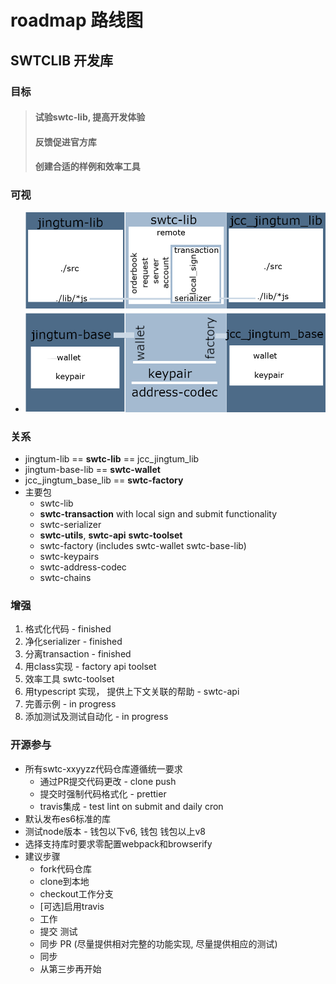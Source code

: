 # roadmap 路线图

## SWTCLIB 开发库
### 目标
> #### 试验swtc-lib, 提高开发体验
> #### 反馈促进官方库
> #### 创建合适的样例和效率工具

### 可视
- ![图示](https://raw.githubusercontent.com/swtcca/roadmap/master/images/swtclib.png)

### 关系
- jingtum-lib == **swtc-lib** == jcc_jingtum_lib
- jingtum-base-lib == **swtc-wallet**
- jcc_jingtum_base_lib == **swtc-factory**
- 主要包 
  - swtc-lib
  - **swtc-transaction** with local sign and submit functionality
  - swtc-serializer
  - **swtc-utils**, **swtc-api** **swtc-toolset**
  - swtc-factory (includes swtc-wallet swtc-base-lib)
  - swtc-keypairs
  - swtc-address-codec
  - swtc-chains

### 增强
1. 格式化代码 - finished
2. 净化serializer - finished
3. 分离transaction - finished
4. 用class实现 - factory api toolset 
5. 效率工具 swtc-toolset
6. 用typescript 实现， 提供上下文关联的帮助 - swtc-api
7. 完善示例 - in progress
8. 添加测试及测试自动化 - in progress

### 开源参与
- 所有swtc-xxyyzz代码仓库遵循统一要求
  - 通过PR提交代码更改 - clone push
  - 提交时强制代码格式化 - prettier
  - travis集成 - test lint on submit and daily cron
- 默认发布es6标准的库
- 测试node版本 - 钱包以下v6, 钱包 钱包以上v8
- 选择支持库时要求零配置webpack和browserify
- 建议步骤
  - fork代码仓库
  - clone到本地
  - checkout工作分支
  - [可选]启用travis
  - 工作
  - 提交 测试
  - 同步 PR (尽量提供相对完整的功能实现, 尽量提供相应的测试)
  - 同步
  - 从第三步再开始
